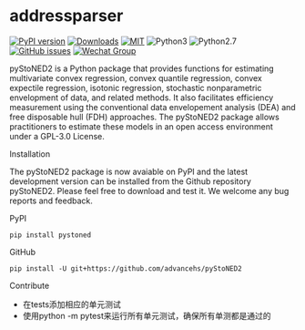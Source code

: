 # addressparser
[![PyPI version](https://badge.fury.io/py/pyStoNED2.svg)](https://badge.fury.io/py/pyStoNED2)
[![Downloads](https://pepy.tech/badge/pyStoNED2)](https://pepy.tech/project/pyStoNED2)
[![MIT](https://img.shields.io/badge/MIT-blue.svg)](LICENSE)
![Python3](https://img.shields.io/badge/Python-3.6-red.svg)
![Python2.7](https://img.shields.io/badge/Python-2.7-red.svg)
[![GitHub issues](https://img.shields.io/github/issues/advancehs/pyStoNED2.svg)](https://github.com/shibing624/pyStoNED2/issues)
[![Wechat Group](http://vlog.sfyc.ltd/wechat_everyday/wxgroup_logo.png?imageView2/0/w/60/h/20)](#Contact)


pyStoNED2 is a Python package that provides functions for estimating multivariate convex regression, convex quantile regression, convex expectile regression, isotonic regression, stochastic nonparametric envelopment of data, and related methods. It also facilitates efficiency measurement using the conventional data envelopement analysis (DEA) and free disposable hull (FDH) approaches. The pyStoNED2 package allows practitioners to estimate these models in an open access environment under a GPL-3.0 License.


Installation

The pyStoNED2 package is now avaiable on PyPI and the latest development version can be installed from the Github repository pyStoNED2. Please feel free to download and test it. We welcome any bug reports and feedback.

PyPI 

    pip install pystoned

GitHub

    pip install -U git+https://github.com/advancehs/pyStoNED2

Contribute

- 在tests添加相应的单元测试
- 使用python -m pytest来运行所有单元测试，确保所有单测都是通过的


